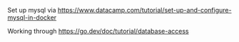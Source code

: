 Set up mysql via https://www.datacamp.com/tutorial/set-up-and-configure-mysql-in-docker

Working through https://go.dev/doc/tutorial/database-access
